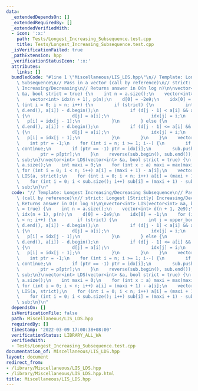 ```yaml
---
data:
  _extendedDependsOn: []
  _extendedRequiredBy: []
  _extendedVerifiedWith:
  - icon: ':x:'
    path: Tests/Longest_Increasing_Subsequence.test.cpp
    title: Tests/Longest_Increasing_Subsequence.test.cpp
  _isVerificationFailed: true
  _pathExtension: hpp
  _verificationStatusIcon: ':x:'
  attributes:
    links: []
  bundledCode: "#line 1 \"Miscellaneous/LIS_LDS.hpp\"\n// Template: Longest Increasing/Decreasing\
    \ Subsequence\n// Pass in a vector (call by reference)\n// strict: Longest [Strictly]\
    \ Increasing/Decreasing\n// Returns answer in O(n log n)\n\nvector<int> LIS(vector<int>\
    \ &a, bool strict = true) {\n    int n = a.size();\n    vector<int> d(n + 1, 2e9);\n\
    \    vector<int> idx(n + 1), p(n);\n    d[0] = -2e9;\n    idx[0] = -1;\n    for\
    \ (int i = 0; i < n; i++) {\n        if (strict) {\n            int j = upper_bound(d.begin(),\
    \ d.end(), a[i]) - d.begin();\n            if (d[j - 1] < a[i] && a[i] < d[j])\
    \ {\n                d[j] = a[i];\n                idx[j] = i;\n             \
    \   p[i] = idx[j - 1];\n            }\n        } else {\n            int j = upper_bound(d.begin(),\
    \ d.end(), a[i]) - d.begin();\n            if (d[j - 1] <= a[i] && a[i] <= d[j])\
    \ {\n                d[j] = a[i];\n                idx[j] = i;\n             \
    \   p[i] = idx[j - 1];\n            }\n        }\n    }\n    vector<int> sub;\n\
    \    int ptr = -1;\n    for (int i = n; i >= 1; i--) {\n        if (d[i] == 2e9)\
    \ continue;\n        if (ptr == -1) ptr = idx[i];\n        sub.push_back(a[ptr]);\n\
    \        ptr = p[ptr];\n    }\n    reverse(sub.begin(), sub.end());\n    return\
    \ sub;\n}\nvector<int> LDS(vector<int> &a, bool strict = true) {\n    int n =\
    \ a.size();\n    int maxi = 0;\n    for (int x : a) maxi = max(maxi, x);\n   \
    \ for (int i = 0; i < n; i++) a[i] = (maxi + 1) - a[i];\n    vector<int> sub =\
    \ LIS(a, strict);\n    for (int i = 0; i < n; i++) a[i] = (maxi + 1) - a[i];\n\
    \    for (int i = 0; i < sub.size(); i++) sub[i] = (maxi + 1) - sub[i];\n    return\
    \ sub;\n}\n"
  code: "// Template: Longest Increasing/Decreasing Subsequence\n// Pass in a vector\
    \ (call by reference)\n// strict: Longest [Strictly] Increasing/Decreasing\n//\
    \ Returns answer in O(n log n)\n\nvector<int> LIS(vector<int> &a, bool strict\
    \ = true) {\n    int n = a.size();\n    vector<int> d(n + 1, 2e9);\n    vector<int>\
    \ idx(n + 1), p(n);\n    d[0] = -2e9;\n    idx[0] = -1;\n    for (int i = 0; i\
    \ < n; i++) {\n        if (strict) {\n            int j = upper_bound(d.begin(),\
    \ d.end(), a[i]) - d.begin();\n            if (d[j - 1] < a[i] && a[i] < d[j])\
    \ {\n                d[j] = a[i];\n                idx[j] = i;\n             \
    \   p[i] = idx[j - 1];\n            }\n        } else {\n            int j = upper_bound(d.begin(),\
    \ d.end(), a[i]) - d.begin();\n            if (d[j - 1] <= a[i] && a[i] <= d[j])\
    \ {\n                d[j] = a[i];\n                idx[j] = i;\n             \
    \   p[i] = idx[j - 1];\n            }\n        }\n    }\n    vector<int> sub;\n\
    \    int ptr = -1;\n    for (int i = n; i >= 1; i--) {\n        if (d[i] == 2e9)\
    \ continue;\n        if (ptr == -1) ptr = idx[i];\n        sub.push_back(a[ptr]);\n\
    \        ptr = p[ptr];\n    }\n    reverse(sub.begin(), sub.end());\n    return\
    \ sub;\n}\nvector<int> LDS(vector<int> &a, bool strict = true) {\n    int n =\
    \ a.size();\n    int maxi = 0;\n    for (int x : a) maxi = max(maxi, x);\n   \
    \ for (int i = 0; i < n; i++) a[i] = (maxi + 1) - a[i];\n    vector<int> sub =\
    \ LIS(a, strict);\n    for (int i = 0; i < n; i++) a[i] = (maxi + 1) - a[i];\n\
    \    for (int i = 0; i < sub.size(); i++) sub[i] = (maxi + 1) - sub[i];\n    return\
    \ sub;\n}\n"
  dependsOn: []
  isVerificationFile: false
  path: Miscellaneous/LIS_LDS.hpp
  requiredBy: []
  timestamp: '2022-03-09 17:00:38+08:00'
  verificationStatus: LIBRARY_ALL_WA
  verifiedWith:
  - Tests/Longest_Increasing_Subsequence.test.cpp
documentation_of: Miscellaneous/LIS_LDS.hpp
layout: document
redirect_from:
- /library/Miscellaneous/LIS_LDS.hpp
- /library/Miscellaneous/LIS_LDS.hpp.html
title: Miscellaneous/LIS_LDS.hpp
---
```

